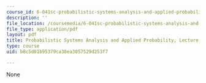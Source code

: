 ```yaml
---
course_id: 6-041sc-probabilistic-systems-analysis-and-applied-probability-fall-2013
description: ''
file_location: /coursemedia/6-041sc-probabilistic-systems-analysis-and-applied-probability-fall-2013/b8c5d01b95379ca38ea3057529d253f7_MIT6_041SCF13_L10.pdf
file_type: application/pdf
layout: pdf
title: Probabilistic Systems Analysis and Applied Probability, Lecture 10
type: course
uid: b8c5d01b95379ca38ea3057529d253f7

---
```

None